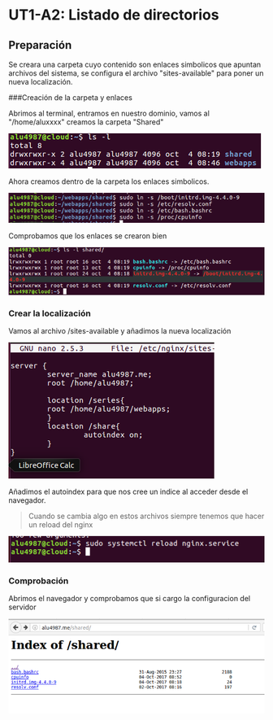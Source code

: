 # UT1-A2: Listado de directorios

## Preparación

Se creara una carpeta cuyo contenido son enlaces simbolicos que apuntan archivos del sistema,
se configura el archivo "sites-available" para poner un nueva localización.

###Creación de la carpeta y enlaces

Abrimos al terminal, entramos en nuestro dominio, vamos al "/home/aluxxxx" creamos la carpeta "Shared"

![image](img/ld1.png)

Ahora creamos dentro de la carpeta los enlaces simbolicos.

 ![image](img/ld3.png)

 Comprobamos que los enlaces se crearon bien

 ![imagen](img/ld4.png)

### Crear la localización

Vamos al archivo /sites-available y añadimos la nueva localización

![image](img/ld2.png)

Añadimos el autoindex para que nos cree un indice al acceder desde el navegador.

> Cuando se cambia algo en estos archivos siempre tenemos que hacer un reload del nginx

![image](img/ld5.png)

### Comprobación 

Abrimos el navegador y comprobamos que si cargo la configuracion del servidor

![image](img/ld6.png)
